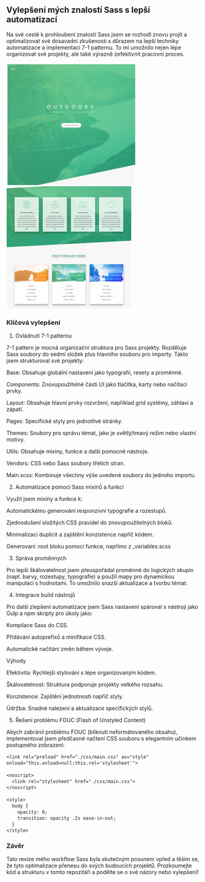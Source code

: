 <h2>Vylepšení mých znalostí Sass s lepší automatizací</h2>

Na své cestě k prohloubení znalostí Sass jsem se rozhodl znovu projít a optimalizovat své dosavadní zkušenosti s důrazem na lepší techniky automatizace a implementaci 7-1 patternu. To mi umožnilo nejen lépe organizovat své projekty, ale také výrazně zefektivnit pracovní proces.

![Nahled stranky](./img/prev_1.jpg)![Nahled stranky](./img/prev_2.jpg)

<h3>Klíčová vylepšení</h3>

1. Ovládnutí 7-1 patternu

7-1 pattern je mocná organizační struktura pro Sass projekty. Rozděluje Sass soubory do sedmi složek plus hlavního souboru pro importy. Takto jsem strukturoval své projekty:

Base: Obsahuje globální nastavení jako typografii, resety a proměnné.

Components: Znovupoužitelné části UI jako tlačítka, karty nebo načítací prvky.

Layout: Obsahuje hlavní prvky rozvržení, například grid systémy, záhlaví a zápatí.

Pages: Specifické styly pro jednotlivé stránky.

Themes: Soubory pro správu témat, jako je světlý/tmavý režim nebo vlastní motivy.

Utils: Obsahuje mixiny, funkce a další pomocné nástroje.

Vendors: CSS nebo Sass soubory třetích stran.

Main.scss: Kombinuje všechny výše uvedené soubory do jednoho importu.

2. Automatizace pomocí Sass mixinů a funkcí

Využil jsem mixiny a funkce k:

Automatickému generování responzivní typografie a rozestupů.

Zjednodušení složitých CSS pravidel do znovupoužitelných bloků.

Minimalizaci duplicit a zajištění konzistence napříč kódem.

Generovani :root bloku pomoci funkce, napřímo z \_variables.scss

3. Správa proměnných

Pro lepší škálovatelnost jsem přeuspořádal proměnné do logických skupin (např. barvy, rozestupy, typografie) a použil mapy pro dynamickou manipulaci s hodnotami. To umožnilo snazší aktualizace a tvorbu témat.

4. Integrace build nástrojů

Pro další zlepšení automatizace jsem Sass nastavení spároval s nástroji jako Gulp a npm skripty pro úkoly jako:

Kompilace Sass do CSS.

Přidávání autoprefixů a minifikace CSS.

Automatické načítání změn během vývoje.

Výhody

Efektivita: Rychlejší stylování s lépe organizovaným kódem.

Škálovatelnost: Struktura podporuje projekty velkého rozsahu.

Konzistence: Zajištění jednotnosti napříč styly.

Údržba: Snadné nalezení a aktualizace specifických stylů.

5. Řešení problému FOUC (Flash of Unstyled Content)

Abych zabránil problému FOUC (bliknutí neformátovaného obsahu), implementoval jsem předčasné načtení CSS souboru s elegantním učinkem postupného zobrazení:

```
<link rel="preload" href="./css/main.css" as="style" onload="this.onload=null;this.rel='stylesheet'">

<noscript>
  <link rel="stylesheet" href="./css/main.css">
</noscript>

<style>
  body {
    opacity: 0;
    transition: opacity .2s ease-in-out;
  }
</style>
```

<h3>Závěr</h3>

Tato revize mého workflow Sass byla skutečným posunem vpřed a těším se, že tyto optimalizace přenesu do svých budoucích projektů. Prozkoumejte kód a strukturu v tomto repozitáři a podělte se o své názory nebo vylepšení!
